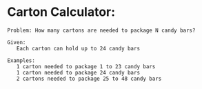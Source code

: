 # Carton Calculator: 

    Problem: How many cartons are needed to package N candy bars?

    Given:
       Each carton can hold up to 24 candy bars

    Examples:
       1 carton needed to package 1 to 23 candy bars
       1 carton needed to package 24 candy bars
       2 cartons needed to package 25 to 48 candy bars
